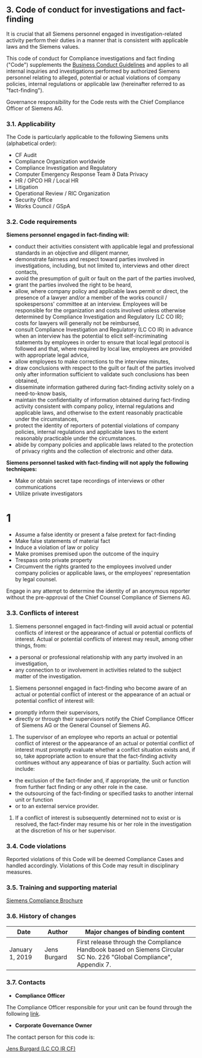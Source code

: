 ## 3. Code of conduct for investigations and fact-finding

It is crucial that all Siemens personnel engaged in investigation-related activity perform their duties in a manner that is consistent with applicable laws and the Siemens values.

This code of conduct for Compliance investigations and fact finding (&quot;Code&quot;) supplements the [Business Conduct Guidelines](https://intranet.legal-compliance.siemens.com/docs/2019_SAG_BCG_English_FINAL.pdf) and applies to all internal inquiries and investigations performed by authorized Siemens personnel relating to alleged, potential or actual violations of company policies, internal regulations or applicable law (hereinafter referred to as &quot;fact-finding&quot;).

Governance responsibility for the Code rests with the Chief Compliance Officer of Siemens AG.

### 3.1. Applicability

The Code is particularly applicable to the following Siemens units (alphabetical order):

- CF Audit
- Compliance Organization worldwide
- Compliance Investigation and Regulatory
- Computer Emergency Response Team ∂ Data Privacy
- HR / OPCO HR / Local HR
- Litigation
- Operational Review / RIC Organization
- Security Office
- Works Council / GSpA

### 3.2. Code requirements

**Siemens personnel engaged in fact-finding will:**

- conduct their activities consistent with applicable legal and professional standards in an objective and diligent manner,
- demonstrate fairness and respect toward parties involved in investigations, including, but not limited to, interviews and other direct contacts,
- avoid the presumption of guilt or fault on the part of the parties involved,
- grant the parties involved the right to be heard,
- allow, where company policy and applicable laws permit or direct, the presence of a lawyer and/or a member of the works council / spokespersons&#39; committee at an interview. Employees will be responsible for the organization and costs involved unless otherwise determined by Compliance Investigation and Regulatory (LC CO IR); costs for lawyers will generally not be reimbursed,
- consult Compliance Investigation and Regulatory (LC CO IR) in advance when an interview has the potential to elicit self-incriminating statements by employees in order to ensure that local legal protocol is followed and that, where required by local law, employees are provided with appropriate legal advice,
- allow employees to make corrections to the interview minutes,
- draw conclusions with respect to the guilt or fault of the parties involved only after information sufficient to validate such conclusions has been obtained,
- disseminate information gathered during fact-finding activity solely on a need-to-know basis,
- maintain the confidentiality of information obtained during fact-finding activity consistent with company policy, internal regulations and applicable laws, and otherwise to the extent reasonably practicable under the circumstances,
- protect the identity of reporters of potential violations of company policies, internal regulations and applicable laws to the extent reasonably practicable under the circumstances.
- abide by company policies and applicable laws related to the protection of privacy rights and the collection of electronic and other data.

**Siemens personnel tasked with fact-finding will not apply the following techniques:**

- Make or obtain secret tape recordings of interviews or other communications
- Utilize private investigators
# 1
- Assume a false identity or present a false pretext for fact-finding
- Make false statements of material fact
- Induce a violation of law or policy
- Make promises premised upon the outcome of the inquiry
- Trespass onto private property
- Circumvent the rights granted to the employees involved under company policies or applicable laws, or the employees&#39; representation by legal counsel.

Engage in any attempt to determine the identity of an anonymous reporter without the pre-approval of the Chief Counsel Compliance of Siemens AG.

### 3.3. Conflicts of interest

1. Siemens personnel engaged in fact-finding will avoid actual or potential conflicts of interest or the appearance of actual or potential conflicts of interest. Actual or potential conflicts of interest may result, among other things, from:

- a personal or professional relationship with any party involved in an investigation,
- any connection to or involvement in activities related to the subject matter of the investigation.

1. Siemens personnel engaged in fact-finding who become aware of an actual or potential conflict of interest or the appearance of an actual or potential conflict of interest will:

- promptly inform their supervisors,
- directly or through their supervisors notify the Chief Compliance Officer of Siemens AG or the General Counsel of Siemens AG.

1. The supervisor of an employee who reports an actual or potential conflict of interest or the appearance of an actual or potential conflict of interest must promptly evaluate whether a conflict situation exists and, if so, take appropriate action to ensure that the fact-finding activity continues without any appearance of bias or partiality. Such action will include:

- the exclusion of the fact-finder and, if appropriate, the unit or function from further fact finding or any other role in the case.
- the outsourcing of the fact-finding or specified tasks to another internal unit or function
- or to an external service provider.

1. If a conflict of interest is subsequently determined not to exist or is resolved, the fact-finder may resume his or her role in the investigation at the discretion of his or her supervisor.

### 3.4. Code violations

Reported violations of this Code will be deemed Compliance Cases and handled accordingly. Violations of this Code may result in disciplinary measures.

### 3.5. Training and supporting material

[Siemens Compliance Brochure](https://www.siemens.com/content/dam/internet/siemens-com/global/company/sustainability/downloads/responsible-business-behavior-compliance-at-siemens.pdf)

### 3.6. History of changes

| **Date** | **Author** | **Major changes of binding content** |
| --- | --- | --- |
| January 1, 2019                 | Jens Burgard | First release through the Compliance Handbook based on Siemens Circular SC No. 226 &quot;Global Compliance&quot;, Appendix 7. |

### 3.7. Contacts

- **Compliance Officer**

The Compliance Officer responsible for your unit can be found through the following [link](https://intranet.for.siemens.com/cms/059/de/about/org/Pages/compliance_organization.aspx).

- **Corporate Governance Owner**

The contact person for this code is:

[Jens Burgard (LC CO IR CF)](https://scd.siemens.com/luz/IdentitySearch?cn=burgard+j&amp;utI=I&amp;utX=X&amp;utT=T&amp;rtH=H&amp;rtS=S&amp;rtZ=Z&amp;rtO=O&amp;rtAktiv=A)